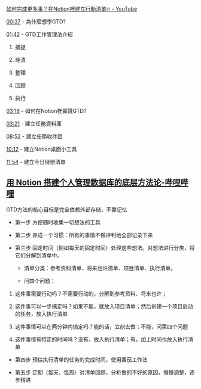[如何完成更多事？在Notion裡建立行動清單🔥 - YouTube](https://www.youtube.com/watch?v=4aa4BhtjJyo)

[00:37](https://www.youtube.com/watch?v=4aa4BhtjJyo&t=37s) - 為什麼想學GTD?

[01:42](https://www.youtube.com/watch?v=4aa4BhtjJyo&t=102s) - GTD工作管理法介紹 

1. 捕捉    

2. 理清

3. 整理

4. 回顾

5. 执行     

[03:18](https://www.youtube.com/watch?v=4aa4BhtjJyo&t=198s) - 如何在Notion裡實踐GTD? 

[03:21](https://www.youtube.com/watch?v=4aa4BhtjJyo&t=201s) - 建立任務資料庫 

[08:52](https://www.youtube.com/watch?v=4aa4BhtjJyo&t=532s) - 建立任務收件匣 

[10:12](https://www.youtube.com/watch?v=4aa4BhtjJyo&t=612s) - 建立Notion桌面小工具 

[11:54](https://www.youtube.com/watch?v=4aa4BhtjJyo&t=714s) - 建立今日待辦清單





## [用 Notion 搭建个人管理数据库的底层方法论-哔哩哔哩](https://www.bilibili.com/video/BV1UW4y1m7KA/?buvid=Y748707A313A98624C32BB004787A32D00ED&is_story_h5=false&mid=ugSqtmI2sfSg2VlASQ%2FL%2Fw%3D%3D&p=1&plat_id=114&share_from=ugc&share_medium=iphone&share_plat=ios&share_source=COPY&share_tag=s_i&timestamp=1695708496&unique_k=JozhooX&up_id=24543451)

GTD方法的核心目标是完全依赖外部存储，不靠记忆

- 第一步 方便随时收集一切想法的工具

- 第二步 养成一个习惯：所有的事情不做评判地全部记录下来

- 第三步 固定时间（例如每天的固定时间）处理这些想法。对想法进行分类，将它们分解到清单中。
  
  - 清单分类：参考资料清单、将来也许清单、项目清单、执行清单。
  
  - 问四个问题：
1. 这件事需要行动吗？不需要行动的，分解到参考资料、将来也许；

2. 这件事可以一步搞定吗？如果不能，就放入项目清单；然后创建一个项目启动的任务，放入执行清单

3. 这件事情可以在两分钟内搞定吗？能的话，立刻去做；不能，问第四个问题

4. 这件事情有特定的时间吗？没有，放入执行清单；有，加上时间也放入执行清单



- 第四步 预估执行清单的任务的完成时间，使用番茄工作法

- 第五步 定期（每天、每周）对清单回顾，分析做的不好的原因，慢慢调整，逐步精进



